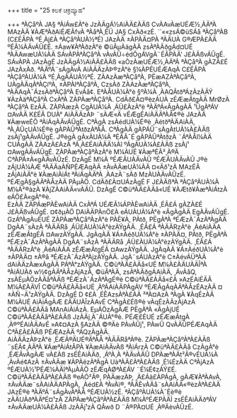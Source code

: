 +++
title = "25 ಕಲಕೆ ಚಕ್ರವ್ಯೂಹ"

+++
ªÀÇåºÀ JA§ ªÀiÁw£À°è JzÀÄgÁ½AiÀÄ£ÀÄß CvÀAvÀæUÉÆ½¸ÀÄªÀ MAzÀÄ ¥ÀÆªÀðAiÉÆÃfvÀ ªÀåªÀ¸ÉÜ JA§ CxÀð«zÉ. ``««zsÁ©üSÁå ªÀÇåºÀB (C£ÉÃPÀ ºÉ¸Àj£À ªÀÇåºÀUÀ½ªÉ) JAzÀÄ ±ÀPÀÄ¤PÀ ªÀÄUÀ G®ÆPÀ£ÀÄ ºÉÃ¼ÀÄvÁÛ£É. ±Áaw¥ÀªÀðzÀ°è ©üÃµÀägÀÄ zsÀªÀÄðgÁd¤UÉ ªÀÄAwæUÀ¼ÀÄ SÁvÀPÀªÀÇåºÀ vÀvÀÛ÷édÕgÁVgÀ¨ÉÃPÀÄ' J£ÀÄßvÁÛgÉ. SÁvÀPÀ JAzÀgÉ JzÀÄgÁ½AiÀÄ£ÀÄß «aÒzÀæUÉÆ½¸ÀÄªÀ ªÀÇåºÀ gÀZÀ£É JAzÀxÀð. ªÀÄºÁ¨sÁgÀvÀ AiÀÄÄzÀÞ®zÀ°è §¼ÀPÉUÉÆAqÀ C£ÉÃPÀ ªÀÇåºÀUÀ¼À ºÉ¸ÀgÀÄUÀ½ªÉ. ZÀAzÀæªÀÇåºÀ, PËæAZÀªÀÇåºÀ, UÀgÀÄqÀªÀÇíºÀ, ±ÀPÀlªÀÇåºÀ, CzsÀð ZÀAzÀæªÀÇåºÀ, ªÀÄAqÀ¯ÁzsÀðªÀÇåºÀ EvÁå¢. EªÀÅUÀ¼À°è §ºÀ¼À ¸ÀAQÃtðªÁzÀzÀÄÝ ¥ÀzÀäªÀÇåºÀ CxÀªÀ ZÀPÀæªÀÇåºÀ. CdÄð£À¤®èzÁUÀ zÉÆæÃtgÀÄ MrØzÀ ªÀÇåºÀ EzÀÄ. ZÀPÀæzÀ CgÀUÀ¼À ¸ÁÜ£ÀzÀ°è ªÀÄºÁ«ÃgÀgÀÄ ¹ÜgÀªÁV ¤AvÀÄ K£ÉÃ DUÀ° AiÀÄÄzÀÞ ¨sÀÆ«Ä vÉÆgÉAiÀÄÄªÀÅ¢®è JAzÀÄ ¥ÀæweÉÕ ªÀiÁqÀÄvÁÛgÉ. CªÀgÀ zsÀédUÀ¼É®è ¸ÀétðªÀÄAiÀÄ, ªÀ¸ÀÛçUÀ¼É®è gÀPÀÛªÀtðzÀªÀÅ. CªÀgÀÄ gÀPÁÛ¨sÀgÀtUÀ¼À£ÀÄß zsÀj¹gÀÄvÁÛgÉ. J®ègÀ gÀxÀUÀ¼À ªÉÄÃ¯É gÀPÀÛªÀtðzÀ ¨ÁªÀÅl¼ÀÄ CUÀgÀÄ ZÀAzÀ£ÀzÀ ªÁ¸À£ÉAiÀÄÄ¼Àî ºÁgÀUÀ¼À£ÀÄß zsÀj¹ ¤AwgÀÄvÁÛgÉ. ZÀPÀæªÀÇåºÀzÀ°è M¼ÀUÉ ¥ÀæªÉÃ²¸À®Ä CªÀPÁ±À«gÀÄvÀÛzÉ. DzÀgÉ M¼À ºÉÆÃUÀÄvÀÛ ºÉÆÃUÀÄvÀÛ J®è zÁjUÀ¼ÀÆ ªÀÄÄaÀÑPÉÆAqÀÄ ±ÀvÀÄæUÀ¼ÀÄ ¤«Äð¹zÀ MAzÉÃ zÁjAiÀÄ°è ¥ÀæAiÀiÁt ªÀiÁqÀÄªÀ ¸ÀAzÀ¨sÀð MzÀUÀÄvÀÛzÉ. ºÉÆgÀ§gÀÄªÀÅzÀÄ PÀµÀÖ. CdÄð£À¤UÁzÀgÉ F J£ÀÄßªÀ ªÀÇåºÀUÀ¼À M¼À²®àzÀ ¥ÀjZÀAiÀÄ«vÀÄÛ. DzÀgÉ C©üªÀÄ£ÀÄå«UÉ ¥ÀÆtð¥ÀæªÀiÁtzÀ eÁÕ£À«gÀ°®è.   
EzÀÄ ZÀPÁæPÀÈwAiÀÄ CxÀªÁ UÉÆÃ¼ÁPÀÈwAiÀÄ ¸ÉÃ£Á gÀZÀ£É J£ÀÄßvÁÛgÉ. ¤¢ðµÀÖ DAiÀÄPÀnÖ£À eÁUÀUÀ¼À°è «ÃgÀgÀÄ EgÀÄvÁÛgÉ. GzÁºÀgÀuÉUÉ ZÀPÀæªÀÇåºÀzÀ°è PÀÈ¥À, PÀtð, PËgÀªÀ ªÉÆzÀ¯ÁzÀªÀgÀÄ DgÀA¨sÀzÀ ªÀÄÄRå ¸ÁÜ£ÀUÀ¼À°èzÀÝgÀÄ. ¸ÉÃ£Á ªÀÄÄRzÀ°è ¸ÀéAiÀÄA zÉÆæÃtgÉÃ ¤AwzÀÝgÀÄ. JgÀqÀÄ ¥Á±ÀéðUÀ¼À°è ±ÀPÀÄ¤, PÀtð, PËgÀªÀ ªÉÆzÀ¯ÁzÀªÀgÀÄ DgÀA¨sÀzÀ ªÀÄÄRå ¸ÁÜ£ÀUÀ¼À°èzÀÝgÀÄ. ¸ÉÃ£Á ªÀÄÄRzÀ°è ¸ÀéAiÀÄA zÉÆæÃtgÉÃ ¤AwzÀÝgÀÄ. JgÀqÀÄ ¥Á±ÀéðUÀ¼À°è ±ÀPÀÄ¤ ±À®å ªÉÆzÀ¯ÁzÀªÀjzÀÝgÀÄ. JqÀ¨sÁUÀzÀ°è C±ÀévÁÜªÀÄ dAiÀÄzÀæxÀgÀÄ PÁªÀ°zÀÝgÀÄ. C©üªÀÄ£ÀÄå«UÉ M¼À£ÀÄUÀÄÎªÀ ªÀiÁUÀð w½¢gÀÄªÀÅzÀjAzÀ, ©üÃªÀÄ, zsÀªÀÄðgÁAiÀÄ, ¸ÁvÀåQ, zsÀÈµÀÖzÀÄåªÀÄß ªÉÆzÀ¯ÁzÀªÀgÉ®è C©üªÀÄ£ÀÄå«£À »AzÉAiÉÄÃ M¼À£ÀÄVÎ C©üªÀÄ£ÀÄå«UÉ ¸ÀºÁAiÀÄPÀgÁV ºÉÆÃgÁqÀÄªÀÅzÉAzÀÄ ¤±ÀÑ¬Ä¹zÀÝgÀÄ. DzÀgÉ D ¢£À ¸ÉÊAzsÀªÀ£ÀÄ ²ªÀ¤AzÀ ªÀgÀ ¥ÀqÉzÀÄ M¼ÀUÉ AiÀiÁgÀÆ £ÀÄUÀÎzÀAvÉ CªÀgÀ£Éß®è vÀqÉzÀÄzÀjAzÀ C©üªÀÄ£ÀÄå MAnAiÀiÁzÀ. EµÁÖzÀgÀÆ PËgÀªÀ «ÃgÀjUÉ C©üªÀÄ£ÀÄåªÀ£ÀÄß JzÀÄj¸À¯ÁUÀ°®è. PÉÆ£ÉUÉ zÉÆæÃtgÀ ¸À®ºÉAiÀÄAvÉ »A¢¤AzÀ §AzÀÄ ©®Äè PÀvÀÛj¹, PÀwÛ QvÀÄÛPÉÆAqÀÄ CªÀ£À£ÀÄß PÉÆAzÀÄ ºÁQzÀgÀÄ.  
AiÀÄÄzÀÞzÀ°è ¸ÉÆÃ®ÄUÉ®ÄªÀÅ ªÀÄÄRåªÀ®è. ZÀPÀæªÀÇåºÀªÀ£ÀÄß ¨sÉÃ¢¸ÀÄªÀ ¥ÁæªÀiÁtÂPÀ ¥ÀæAiÀÄvÀß ªÀiÁrzÀ C©üªÀÄ£ÀÄå CzÀgÀ°è ¸ÉÆÃvÀgÀÆ vÀ£Àß zsÉÊAiÀÄð, ¸ÁºÀ¸À ªÀÄvÀÄÛ DPÀæªÀÄt²Ã®vÉUÀ¼À ¸ÀvÀé¢AzÀ ±ÀvÀÄæ ¥ÀPÀëzÀªÀgÀ UàªÀÄ£ÀªÀ£ÀÄß ¸É¼ÉzÀÄ CªÀjAzÀ ºÉÆUÀ½¹PÉÆ¼ÀÄîªÀµÀÄÖ zÉÆqÀØªÀ£ÁV ¨É¼É¢zÁÝ£É. C©üªÀÄ£ÀÄåªÀ£ÀÄß ®eÁÓ²Ã®, PÀÄæzÀÞ, ¸À£Áä£ÀPÁgÀ, gÀÆ¥ÀªÀAvÀ, ±ÀvÀÄæ¨sÀAiÀÄAPÀgÀ, ¸Àéd£À ªÀvÀì®, ªÀÄÈvÀÄå¨sÀAiÀÄ«®èzÀªÀ£ÀÄ JAzÉ®è ªÀÄºÁ¨sÁgÀvÀªÀÅ ºÉÆUÀ½zÉ. ªÀÇåºÀUÀ¼À¯Éè®è zÀÄUÀðªÀÄªÉ¤¹zÀ ZÀPÀæªÀÇåºÀªÀ£ÀÄß M¼ÀºÉÆPÀÄÌ zsÉÊAiÀÄðªÁV ±ÀvÀÄæUÀ¼À£ÀÄß JzÀÄj¹zÀ QÃwð D ¨Á®PÀ¤UÉ ¸À®ÄèvÀÛzÉ.